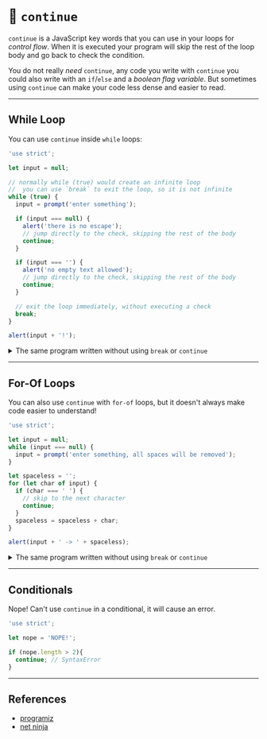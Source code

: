 # 🐣 `continue`

`continue` is a JavaScript key words that you can use in your loops for _control
flow_. When it is executed your program will skip the rest of the loop body and
go back to check the condition.

You do not really _need_ `continue`, any code you write with `continue` you
could also write with an `if`/`else` and a _boolean flag variable_. But
sometimes using `continue` can make your code less dense and easier to read.

---

## While Loop

You can use `continue` inside `while` loops:

```js
'use strict';

let input = null;

// normally while (true) would create an infinite loop
//  you can use `break` to exit the loop, so it is not infinite
while (true) {
  input = prompt('enter something');

  if (input === null) {
    alert('there is no escape');
    // jump directly to the check, skipping the rest of the body
    continue;
  }

  if (input === '') {
    alert('no empty text allowed');
    // jump directly to the check, skipping the rest of the body
    continue;
  }

  // exit the loop immediately, without executing a check
  break;
}

alert(input + '!');
```

<details>
<summary>The same program written without using <code>break</code> or <code>continue</code></summary>
<br>

```js
'use strict';

let input = null;

let validInput = false;
while (!validInput) {
  input = prompt('enter something');

  if (input === null) {
    alert('there is no escape');
  } else if (input === '') {
    alert('no empty text allowed');
  } else {
    // exit the loop after the next check
    validInput = false;
  }
}

alert(input + '!');
```

</details>

---

## For-Of Loops

You can also use `continue` with `for-of` loops, but it doesn't always make code
easier to understand!

```js
'use strict';

let input = null;
while (input === null) {
  input = prompt('enter something, all spaces will be removed');
}

let spaceless = '';
for (let char of input) {
  if (char === ' ') {
    // skip to the next character
    continue;
  }
  spaceless = spaceless + char;
}

alert(input + ' -> ' + spaceless);
```

<details>
<summary>The same program written without using <code>break</code> or <code>continue</code></summary>
<br>

```js
'use strict';

let input = null;
while (input === null) {
  input = prompt('enter something, all spaces will be removed');
}

let spaceless = '';
for (let char of input) {
  if (char !== ' ') {
    spaceless = spaceless + char;
  }
}

alert(input + ' -> ' + spaceless);
```

</details>

---

## Conditionals

Nope! Can't use `continue` in a conditional, it will cause an error.

```js
'use strict';

let nope = 'NOPE!';

if (nope.length > 2){
  continue; // SyntaxError
}
```

---

## References

- [programiz](https://www.programiz.com/javascript/continue-statement)
- [net ninja](https://www.youtube.com/watch?v=QSuTH0C_3_Y)
